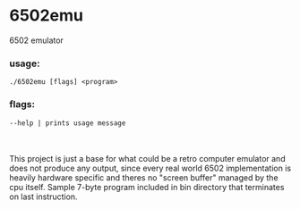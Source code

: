 # 6502emu
6502 emulator

### usage:
	./6502emu [flags] <program>

### flags:
	--help | prints usage message
<br><br>
This project is just a base for what could be a retro computer emulator and does not produce any output, since every real world 6502 implementation is heavily hardware specific and theres no "screen buffer" managed by the cpu itself.
Sample 7-byte program included in bin directory that terminates on last instruction.